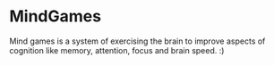 # MindGames
 Mind games is a system of exercising the brain to improve aspects of cognition like memory, attention, focus and brain speed. :)
